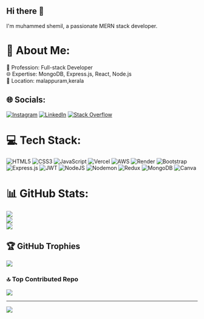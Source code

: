 ## Hi there 👋

I'm muhammed shemil, a passionate MERN stack developer.


# 💫 About Me:
💼 Profession: Full-stack Developer<br>🌐 Expertise: MongoDB, Express.js, React, Node.js<br>📍 Location: malappuram,kerala


## 🌐 Socials:
  [![Instagram](https://img.shields.io/badge/Instagram-%23E4405F.svg?logo=Instagram&logoColor=white)](https://instagram.com/sshemiil) [![LinkedIn](https://img.shields.io/badge/LinkedIn-%230077B5.svg?logo=linkedin&logoColor=white)](https://linkedin.com/in/muhammed-shemil-mk) [![Stack Overflow](https://img.shields.io/badge/-Stackoverflow-FE7A16?logo=stack-overflow&logoColor=white)](https://stackoverflow.com/users/23239651) 

# 💻 Tech Stack:
![HTML5](https://img.shields.io/badge/html5-%23E34F26.svg?style=for-the-badge&logo=html5&logoColor=white) ![CSS3](https://img.shields.io/badge/css3-%231572B6.svg?style=for-the-badge&logo=css3&logoColor=white) ![JavaScript](https://img.shields.io/badge/javascript-%23323330.svg?style=for-the-badge&logo=javascript&logoColor=%23F7DF1E) ![Vercel](https://img.shields.io/badge/vercel-%23000000.svg?style=for-the-badge&logo=vercel&logoColor=white) ![AWS](https://img.shields.io/badge/AWS-%23FF9900.svg?style=for-the-badge&logo=amazon-aws&logoColor=white) ![Render](https://img.shields.io/badge/Render-%46E3B7.svg?style=for-the-badge&logo=render&logoColor=white) ![Bootstrap](https://img.shields.io/badge/bootstrap-%238511FA.svg?style=for-the-badge&logo=bootstrap&logoColor=white) ![Express.js](https://img.shields.io/badge/express.js-%23404d59.svg?style=for-the-badge&logo=express&logoColor=%2361DAFB) ![JWT](https://img.shields.io/badge/JWT-black?style=for-the-badge&logo=JSON%20web%20tokens) ![NodeJS](https://img.shields.io/badge/node.js-6DA55F?style=for-the-badge&logo=node.js&logoColor=white) ![Nodemon](https://img.shields.io/badge/NODEMON-%23323330.svg?style=for-the-badge&logo=nodemon&logoColor=%BBDEAD) ![Redux](https://img.shields.io/badge/redux-%23593d88.svg?style=for-the-badge&logo=redux&logoColor=white) ![MongoDB](https://img.shields.io/badge/MongoDB-%234ea94b.svg?style=for-the-badge&logo=mongodb&logoColor=white) ![Canva](https://img.shields.io/badge/Canva-%2300C4CC.svg?style=for-the-badge&logo=Canva&logoColor=white)
# 📊 GitHub Stats:
![](https://github-readme-stats.vercel.app/api?username=shemil01&theme=blue-green&hide_border=false&include_all_commits=false&count_private=false)<br/>
![](https://github-readme-streak-stats.herokuapp.com/?user=shemil01&theme=blue-green&hide_border=false)<br/>
![](https://github-readme-stats.vercel.app/api/top-langs/?username=shemil01&theme=blue-green&hide_border=false&include_all_commits=false&count_private=false&layout=compact)

## 🏆 GitHub Trophies
![](https://github-profile-trophy.vercel.app/?username=shemil01&theme=radical&no-frame=false&no-bg=true&margin-w=4)

### 🔝 Top Contributed Repo
![](https://github-contributor-stats.vercel.app/api?username=shemil01&limit=5&theme=dark&combine_all_yearly_contributions=true)

---
[![](https://visitcount.itsvg.in/api?id=shemil01&icon=0&color=0)](https://visitcount.itsvg.in)
